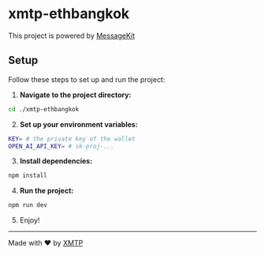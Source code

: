# xmtp-ethbangkok

This project is powered by [MessageKit](https://messagekit.ephemerahq.com/) 

## Setup

Follow these steps to set up and run the project:

1. **Navigate to the project directory:**

```sh
cd ./xmtp-ethbangkok
```

2. **Set up your environment variables:**

```sh
KEY= # the private key of the wallet
OPEN_AI_API_KEY= # sk-proj-...
```

3. **Install dependencies:**

```sh
npm install
```

4. **Run the project:**

```sh
npm run dev
```

5. Enjoy!
---
Made with ❤️ by [XMTP](https://xmtp.org)